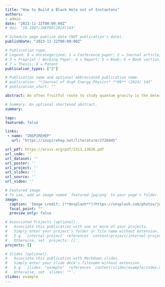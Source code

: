 ```yaml
---
title: "How to Build a Black Hole out of Instantons"
authors:
- admin
date: "2023-11-22T00:00:00Z"
# doi: "10.1007/JHEP09(2023)143"

# Schedule page publish date (NOT publication's date).
publishDate: "2023-11-22T00:00:00Z"

# Publication type.
# Legend: 0 = Uncategorized; 1 = Conference paper; 2 = Journal article;
# 3 = Preprint / Working Paper; 4 = Report; 5 = Book; 6 = Book section;
# 7 = Thesis; 8 = Patent
publication_types: ["2"]

# Publication name and optional abbreviated publication name.
# publication: "*Journal of High Energy Physics* **09** (2023) 143"
# publication_short: ""

abstract: An often fruitful route to study quantum gravity is the determination and study of quantum mechanical models--that is, models with finite degrees of freedom--that capture the dynamics of a black hole's microstates. An example of such a model is the superconformal quantum mechanics of Yang-Mills instantons, which has a proposed gravitational dual description as M-theory on a background of the form $X_7\times S^4$. This model arises in the strongly-coupled limit of the BFSS matrix model with additional fundamental hypermultiplets, offering a route towards useful numerical simulation. We construct a six-parameter black hole solution in this theory, which is generically non-supersymmetric and non-extremal, and is shown to arise in an "ultra-spinning'' limit of the recently-found six-parameter AdS$_7$ solution. We compute its thermodynamic properties, and show that in the supersymmetric limit the entropy and on-shell action match precisely the expected results as computed from the superconformal index of the quantum mechanics, to leading order in the supergravity regime. The low-lying spectrum thus provides access to the dynamics of near-extremal black holes, whose spectra are expected to receive strong quantum corrections.

# Summary. An optional shortened abstract.
summary:

tags:
featured: false

links:
 - name: "INSPIREHEP"
   url: "https://inspirehep.net/literature/2726045"

url_pdf: https://arxiv.org/pdf/2311.13636.pdf
url_code: ''
url_dataset: ''
url_poster: ''
url_project: ''
url_slides: ''
url_source: ''
url_video: ''

# Featured image
# To use, add an image named `featured.jpg/png` to your page's folder.
image:
  caption: 'Image credit: [**Unsplash**](https://unsplash.com/photos/jdD8gXaTZsc)'
  focal_point: ""
  preview_only: false

# Associated Projects (optional).
#   Associate this publication with one or more of your projects.
#   Simply enter your project's folder or file name without extension.
#   E.g. `internal-project` references `content/project/internal-project/index.md`.
#   Otherwise, set `projects: []`.
projects: []

# Slides (optional).
#   Associate this publication with Markdown slides.
#   Simply enter your slide deck's filename without extension.
#   E.g. `slides: "example"` references `content/slides/example/index.md`.
#   Otherwise, set `slides: ""`.
slides: example
---
```

